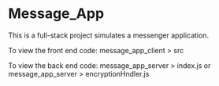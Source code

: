# Message_App
This is a full-stack project simulates a messenger application.

To view the front end code:
message_app_client > src

To view the back end code:
message_app_server > index.js
  or
message_app_server > encryptionHndler.js
